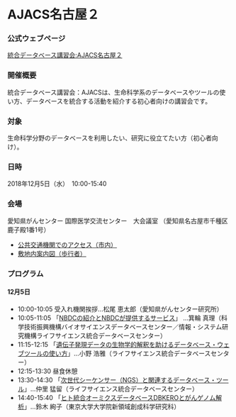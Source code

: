 # AJACS名古屋２

### 公式ウェブページ
[統合データベース講習会:AJACS名古屋２](https://events.biosciencedbc.jp/training/ajacs73)  

### 開催概要
統合データベース講習会：AJACSは、生命科学系のデータベースやツールの使い方、データベースを統合する活動を紹介する初心者向けの講習会です。  
 
### 対象
生命科学分野のデータベースを利用したい、研究に役立てたい方（初心者向け）。  

### 日時
2018年12月5日（水）　10:00-15:40 

### 会場
愛知県がんセンター 国際医学交流センター　大会議室
（愛知県名古屋市千種区鹿子殿1番1号）
- [公共交通機関でのアクセス（市内）](http://www.pref.aichi.jp/cancer-center/cc/access/shinai.html)
- [敷地内案内図（歩行者）](http://www.pref.aichi.jp/cancer-center/cc/access/shikichi_walk.html)

### プログラム
#### 12月5日
- 10:00-10:05 受入れ機関挨拶...松尾 恵太郎（愛知県がんセンター研究所）
- 10:05-11:05 「[NBDCの紹介とNBDCが提供するサービス](01_minowa)」 ...箕輪 真理（科学技術振興機構バイオサイエンスデータベースセンター／情報・システム研究機構ライフサイエンス統合データベースセンター）
- 11:15-12:15 「[遺伝子発現データの生物学的解釈を助けるデータベース・ウェブツールの使い方](02_hono)」...小野 浩雅（ライフサイエンス統合データベースセンター）
- 12:15-13:30 昼食休憩
- 13:30-14:30 「[次世代シーケンサー（NGS）と関連するデータベース・ツール](03_nakazato)」...仲里 猛留（ライフサイエンス統合データベースセンター）
- 14:40-15:40 「[ヒト統合オーミクスデータベースDBKEROとがんゲノム解析](04_suzuki)」...鈴木 絢子（東京大学大学院新領域創成科学研究科）
